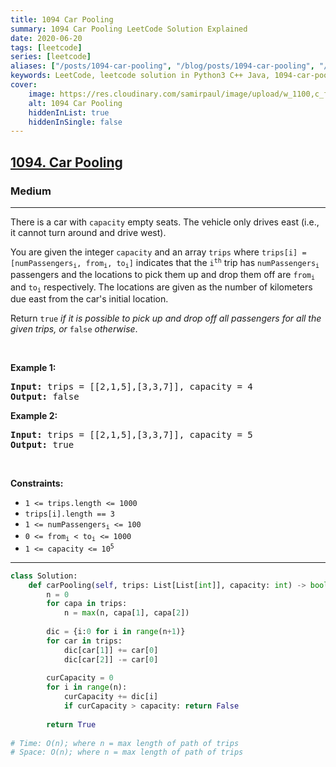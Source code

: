 ```yaml
---
title: 1094 Car Pooling
summary: 1094 Car Pooling LeetCode Solution Explained
date: 2020-06-20
tags: [leetcode]
series: [leetcode]
aliases: ["/posts/1094-car-pooling", "/blog/posts/1094-car-pooling", "/1094-car-pooling"]
keywords: LeetCode, leetcode solution in Python3 C++ Java, 1094-car-pooling solution
cover:
    image: https://res.cloudinary.com/samirpaul/image/upload/w_1100,c_fit,co_rgb:FFFFFF,l_text:Arial_70_bold:1094 Car Pooling/problem-solving.webp
    alt: 1094 Car Pooling
    hiddenInList: true
    hiddenInSingle: false
---
```



<h2><a href="https://leetcode.com/problems/car-pooling/">1094. Car Pooling</a></h2><h3>Medium</h3><hr><div><p>There is a car with <code>capacity</code> empty seats. The vehicle only drives east (i.e., it cannot turn around and drive west).</p>

<p>You are given the integer <code>capacity</code> and an array <code>trips</code> where <code>trips[i] = [numPassengers<sub>i</sub>, from<sub>i</sub>, to<sub>i</sub>]</code> indicates that the <code>i<sup>th</sup></code> trip has <code>numPassengers<sub>i</sub></code> passengers and the locations to pick them up and drop them off are <code>from<sub>i</sub></code> and <code>to<sub>i</sub></code> respectively. The locations are given as the number of kilometers due east from the car's initial location.</p>

<p>Return <code>true</code><em> if it is possible to pick up and drop off all passengers for all the given trips, or </em><code>false</code><em> otherwise</em>.</p>

<p>&nbsp;</p>
<p><strong>Example 1:</strong></p>

<pre><strong>Input:</strong> trips = [[2,1,5],[3,3,7]], capacity = 4
<strong>Output:</strong> false
</pre>

<p><strong>Example 2:</strong></p>

<pre><strong>Input:</strong> trips = [[2,1,5],[3,3,7]], capacity = 5
<strong>Output:</strong> true
</pre>

<p>&nbsp;</p>
<p><strong>Constraints:</strong></p>

<ul>
	<li><code>1 &lt;= trips.length &lt;= 1000</code></li>
	<li><code>trips[i].length == 3</code></li>
	<li><code>1 &lt;= numPassengers<sub>i</sub> &lt;= 100</code></li>
	<li><code>0 &lt;= from<sub>i</sub> &lt; to<sub>i</sub> &lt;= 1000</code></li>
	<li><code>1 &lt;= capacity &lt;= 10<sup>5</sup></code></li>
</ul>
</div>

---




```python
class Solution:
    def carPooling(self, trips: List[List[int]], capacity: int) -> bool:
        n = 0
        for capa in trips:
            n = max(n, capa[1], capa[2])
            
        dic = {i:0 for i in range(n+1)}
        for car in trips:
            dic[car[1]] += car[0]
            dic[car[2]] -= car[0]
        
        curCapacity = 0
        for i in range(n):
            curCapacity += dic[i]
            if curCapacity > capacity: return False
        
        return True
    
# Time: O(n); where n = max length of path of trips
# Space: O(n); where n = max length of path of trips
```
